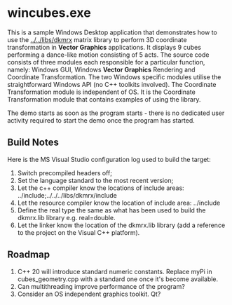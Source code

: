 # wincubes.exe

This is a sample Windows Desktop application that demonstrates how to use the [../../libs/dkmrx](../../libs/dkmrx) matrix library to perform 3D coordinate transformation in **Vector Graphics** applications. It displays 9 cubes performing a dance-like motion consisting of 5 acts. The source code consists of three modules each responsible for a particular function, namely: Windows GUI, Windows **Vector Graphics** Rendering and Coordinate Transformation. The two Windows specific modules utilise the straightforward Windows API (no C++ toolkits involved). The Coordinate Transformation module is independent of OS. It is the Coordinate Transformation module that contains examples of using the library.

The demo starts as soon as the program starts - there is no dedicated user activity required to start the demo once the program has started.

## Build Notes

Here is the MS Visual Studio configuration log used to build the target:
1. Switch precompiled headers off;
2. Set the language standard to the most recent version;
3. Let the c++ compiler know the locations of include areas: ../include;../../../libs/dkmrx/include
4. Let the resource compiler know the location of include area: ../include
5. Define the real type the same as what has been used to build the dkmrx.lib library e.g. real=double.
6. Let the linker know the location of the dkmrx.lib library (add a reference to the project on the Visual C++ platform).

## Roadmap

1. C++ 20 will introduce standard numeric constants. Replace myPi in cubes_geometry.cpp with a standard one once it's become available.
2. Can multithreading improve performance of the program?
3. Consider an OS independent graphics toolkit. Qt?
